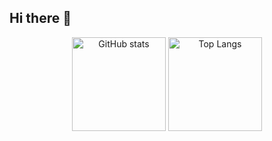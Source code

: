 ## Hi there 👋

<div align="center">
  <img src="https://github-readme-stats.vercel.app/api?username=alexsanders-git&hide_title=false&hide_rank=false&show_icons=true&include_all_commits=true&count_private=true&disable_animations=false&theme=tokyonight&locale=en&hide_border=true" height="150" alt="GitHub stats"  />
  <img src="https://github-readme-stats.vercel.app/api/top-langs?username=alexsanders-git&locale=en&hide_title=false&layout=compact&card_width=400&langs_count=5&theme=tokyonight&hide_border=true" height="150" alt="Top Langs"  />
</div>

